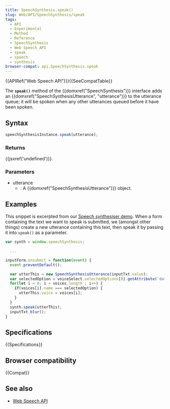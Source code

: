 ```yaml
---
title: SpeechSynthesis.speak()
slug: Web/API/SpeechSynthesis/speak
tags:
  - API
  - Experimental
  - Method
  - Reference
  - SpeechSynthesis
  - Web Speech API
  - speak
  - speech
  - synthesis
browser-compat: api.SpeechSynthesis.speak
---
```

{{APIRef("Web Speech API")}}{{SeeCompatTable}}

The **`speak()`** method of the {{domxref("SpeechSynthesis")}}
interface adds an {{domxref("SpeechSynthesisUtterance", "utterance")}} to the utterance
queue; it will be spoken when any other utterances queued before it have been spoken.

## Syntax

```js
speechSynthesisInstance.speak(utterance);
```

### Returns

{{jsxref('undefined')}}.

### Parameters

- utterance
  - : A {{domxref("SpeechSynthesisUtterance")}} object.

## Examples

This snippet is excerpted from our [Speech
synthesiser demo](https://github.com/mdn/web-speech-api/tree/master/speak-easy-synthesis). When a form containing the text we want to speak is submitted,
we (amongst other things) create a new utterance containing this text, then speak it by
passing it into `speak()` as a parameter.

```js
var synth = window.speechSynthesis;

  ...

inputForm.onsubmit = function(event) {
  event.preventDefault();

  var utterThis = new SpeechSynthesisUtterance(inputTxt.value);
  var selectedOption = voiceSelect.selectedOptions[0].getAttribute('data-name');
  for(let i = 0; i < voices.length ; i++) {
    if(voices[i].name === selectedOption) {
      utterThis.voice = voices[i];
    }
  }
  synth.speak(utterThis);
  inputTxt.blur();
}
```

## Specifications

{{Specifications}}

## Browser compatibility

{{Compat}}

## See also

- [Web Speech API](/en-US/docs/Web/API/Web_Speech_API)
